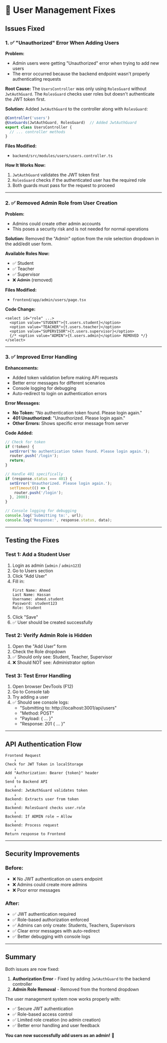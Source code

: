 # 🔧 User Management Fixes

## Issues Fixed

### 1. ✅ "Unauthorized" Error When Adding Users

**Problem:**
- Admin users were getting "Unauthorized" error when trying to add new users
- The error occurred because the backend endpoint wasn't properly authenticating requests

**Root Cause:**
The `UsersController` was only using `RolesGuard` without `JwtAuthGuard`. The `RolesGuard` checks user roles but doesn't authenticate the JWT token first.

**Solution:**
Added `JwtAuthGuard` to the controller along with `RolesGuard`:

```typescript
@Controller('users')
@UseGuards(JwtAuthGuard, RolesGuard)  // Added JwtAuthGuard
export class UsersController {
  // ... controller methods
}
```

**Files Modified:**
- `backend/src/modules/users/users.controller.ts`

**How It Works Now:**
1. `JwtAuthGuard` validates the JWT token first
2. `RolesGuard` checks if the authenticated user has the required role
3. Both guards must pass for the request to proceed

---

### 2. ✅ Removed Admin Role from User Creation

**Problem:**
- Admins could create other admin accounts
- This poses a security risk and is not needed for normal operations

**Solution:**
Removed the "Admin" option from the role selection dropdown in the add/edit user form.

**Available Roles Now:**
- ✅ Student
- ✅ Teacher  
- ✅ Supervisor
- ❌ ~~Admin~~ (removed)

**Files Modified:**
- `frontend/app/admin/users/page.tsx`

**Code Change:**
```tsx
<select id="role" ...>
  <option value="STUDENT">{t.users.student}</option>
  <option value="TEACHER">{t.users.teacher}</option>
  <option value="SUPERVISOR">{t.users.supervisor}</option>
  {/* <option value="ADMIN">{t.users.admin}</option> REMOVED */}
</select>
```

---

### 3. ✅ Improved Error Handling

**Enhancements:**
- Added token validation before making API requests
- Better error messages for different scenarios
- Console logging for debugging
- Auto-redirect to login on authentication errors

**Error Messages:**
- **No Token:** "No authentication token found. Please login again."
- **401 Unauthorized:** "Unauthorized. Please login again."
- **Other Errors:** Shows specific error message from server

**Code Added:**
```typescript
// Check for token
if (!token) {
  setError('No authentication token found. Please login again.');
  router.push('/login');
  return;
}

// Handle 401 specifically
if (response.status === 401) {
  setError('Unauthorized. Please login again.');
  setTimeout(() => {
    router.push('/login');
  }, 2000);
}

// Console logging for debugging
console.log('Submitting to:', url);
console.log('Response:', response.status, data);
```

---

## Testing the Fixes

### Test 1: Add a Student User

1. Login as admin (`admin` / `admin123`)
2. Go to Users section
3. Click "Add User"
4. Fill in:
   ```
   First Name: Ahmed
   Last Name: Hassan
   Username: ahmed.student
   Password: student123
   Role: Student
   ```
5. Click "Save"
6. ✅ User should be created successfully

### Test 2: Verify Admin Role is Hidden

1. Open the "Add User" form
2. Check the Role dropdown
3. ✅ Should only see: Student, Teacher, Supervisor
4. ❌ Should NOT see: Administrator option

### Test 3: Test Error Handling

1. Open browser DevTools (F12)
2. Go to Console tab
3. Try adding a user
4. ✅ Should see console logs:
   - "Submitting to: http://localhost:3001/api/users"
   - "Method: POST"
   - "Payload: { ... }"
   - "Response: 201 { ... }"

---

## API Authentication Flow

```
Frontend Request
    ↓
Check for JWT Token in localStorage
    ↓
Add "Authorization: Bearer {token}" header
    ↓
Send to Backend API
    ↓
Backend: JwtAuthGuard validates token
    ↓
Backend: Extracts user from token
    ↓
Backend: RolesGuard checks user.role
    ↓
Backend: If ADMIN role → Allow
    ↓
Backend: Process request
    ↓
Return response to Frontend
```

---

## Security Improvements

### Before:
- ❌ No JWT authentication on users endpoint
- ❌ Admins could create more admins
- ❌ Poor error messages

### After:
- ✅ JWT authentication required
- ✅ Role-based authorization enforced
- ✅ Admins can only create: Students, Teachers, Supervisors
- ✅ Clear error messages with auto-redirect
- ✅ Better debugging with console logs

---

## Summary

Both issues are now fixed:

1. **Authorization Error** - Fixed by adding `JwtAuthGuard` to the backend controller
2. **Admin Role Removal** - Removed from the frontend dropdown

The user management system now works properly with:
- ✅ Secure JWT authentication
- ✅ Role-based access control
- ✅ Limited role creation (no admin creation)
- ✅ Better error handling and user feedback

**You can now successfully add users as an admin!** 🎉


